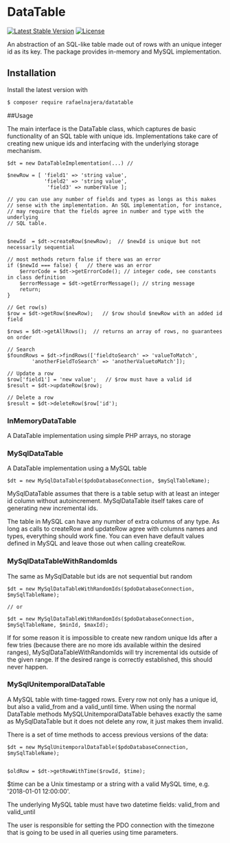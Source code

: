 # DataTable

[![Latest Stable Version](https://poser.pugx.org/rafaelnajera/datatable/v/stable)](https://packagist.org/packages/rafaelnajera/datatable)
[![License](https://poser.pugx.org/rafaelnajera/datatable/license)](https://packagist.org/packages/rafaelnajera/datatable)

An abstraction of an SQL-like table made out of rows with an unique integer id as 
its key. The package provides in-memory and MySQL implementation.


## Installation 
Install the latest version with

```bash
$ composer require rafaelnajera/datatable
```

##Usage

The main interface is the DataTable class, which captures de basic functionality
of an SQL table with unique ids. Implementations take care of creating new
unique ids and interfacing with the underlying storage mechanism.

```
$dt = new DataTableImplementation(...) // 

$newRow = [ 'field1' => 'string value', 
            'field2' => 'string value', 
             'field3' => numberValue ];  

// you can use any number of fields and types as longs as this makes
// sense with the implementation. An SQL implementation, for instance, 
// may require that the fields agree in number and type with the underlying
// SQL table. 
                    

$newId  = $dt->createRow($newRow);  // $newId is unique but not necessarily sequential

// most methods return false if there was an error 
if ($newId === false) {   // there was an error
    $errorCode = $dt->getErrorCode(); // integer code, see constants in class definition
    $errorMessage = $dt->getErrorMessage(); // string message
    return;
}

// Get row(s)
$row = $dt->getRow($newRow);   // $row should $newRow with an added id field

$rows = $dt->getAllRows();  // returns an array of rows, no guarantees on order

// Search
$foundRows = $dt->findRows(['fieldtoSearch' => 'valueToMatch', 
        'anotherFieldToSearch' => 'anotherValuetoMatch']); 

// Update a row
$row['field1'] = 'new value';   // $row must have a valid id
$result = $dt->updateRow($row); 

// Delete a row
$result = $dt->deleteRow($row['id');
```

### InMemoryDataTable

A DataTable implementation using simple PHP arrays, no storage

### MySqlDataTable

A DataTable implementation using a MySQL table

```
$dt = new MySqlDataTable($pdoDatabaseConnection, $mySqlTableName);
```

MySqlDataTable assumes that there is a table setup with at least 
an integer id column without autoincrement. MySqlDataTable itself takes
care of generating new incremental ids. 

The table in MySQL can have any number of extra columns of any type. As long
as calls to createRow and updateRow agree with columns names and types, everything
should work fine. You can even have default values defined in MySQL and leave
those out when calling createRow.

### MySqlDataTableWithRandomIds

The same as MySqlDatable but ids are not sequential but random
```
$dt = new MySqlDataTableWithRandomIds($pdoDatabaseConnection, $mySqlTableName);

// or

$dt = new MySqlDataTableWithRandomIds($pdoDatabaseConnection, $mySqlTableName, $minId, $maxId);

```

If for some reason it is impossible to create new random unique Ids after a few tries
(because there are no more ids available within the desired ranges), MySqlDataTableWithRandomIds
will try incremental ids outside of the given range. If the desired range is
correctly established, this should never happen.

### MySqlUnitemporalDataTable

A MySQL table with time-tagged rows. Every row not only has a unique id, but
also a valid_from and a valid_until time. When using the normal DataTable methods
MySQLUnitemporalDataTable behaves exactly the same as MySqlDataTable but
it does not delete any row, it just makes them invalid.

There is a set of time methods to access previous versions of the data:

``` 
$dt = new MySqlUnitemporalDataTable($pdoDatabaseConnection, $mySqlTableName);


$oldRow = $dt->getRowWithTime($rowId, $time);
```
$time can be a Unix timestamp or a string with a valid MySQL time, 
e.g. '2018-01-01  12:00:00'.

The underlying MySQL table must have two datetime fields: valid_from and 
valid_until

The user is responsible for setting the PDO connection with the timezone
that is going to be used in all queries using time parameters. 



